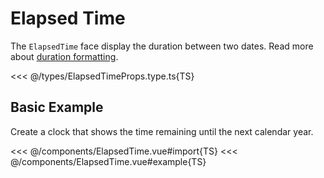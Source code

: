 <script setup lang="ts">
import ElapsedTime from '../components/ElapsedTime.vue';
</script>

# Elapsed Time

The `ElapsedTime` face display the duration between two dates. Read more about [duration formatting](/advanced/durations).

<<< @/types/ElapsedTimeProps.type.ts{TS}

## Basic Example

Create a clock that shows the time remaining until the next calendar year.

<ElapsedTime />

<<< @/components/ElapsedTime.vue#import{TS}
<<< @/components/ElapsedTime.vue#example{TS}